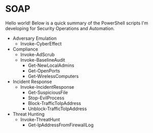 # SOAP

Hello world! Below is a quick summary of the PowerShell scripts I'm developing for Security Operations and Automation.

* Adversary Emulation
  * Invoke-CyberEffect
* Compliance
  * Invoke-AdScrub
  * Invoke-BaselineAudit
    * Get-NewLocalAdmins
    * Get-OpenPorts
    * Get-WirelessComputers
* Incident Response
  * Invoke-IncidentResponse
    * Get-SuspiciousFile 
    * Stop-EvilProcess
    * Block-TrafficToIpAddress
    * Unblock-TrafficToIpAddress
* Threat Hunting
  * Invoke-ThreatHunt
    * Get-IpAddressFromFirewallLog  
